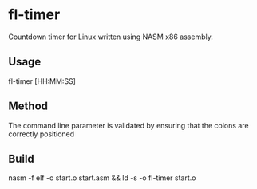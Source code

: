 fl-timer
========

Countdown timer for Linux written using NASM x86 assembly.


Usage
-----

fl-timer [HH:MM:SS]


Method
------

The command line parameter is validated by ensuring that the colons are correctly
positioned

Build
-----

nasm -f elf -o start.o start.asm && ld -s -o fl-timer start.o
